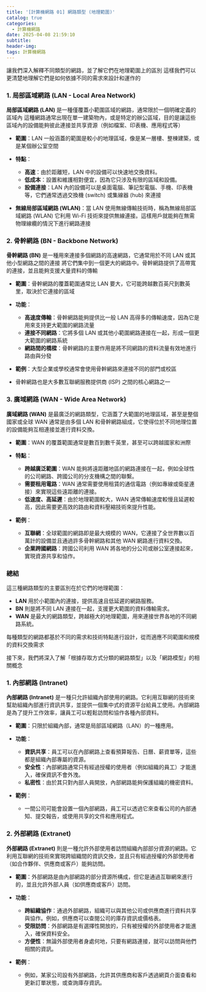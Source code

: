 ```yaml
---
title: '[計算機網路 01] 網路類型 (地理範圍)'
catalog: true
categories:
  - 計算機網路
date: 2025-04-08 21:59:10
subtitle:
header-img:
tags: 計算機網路
---
```

讓我們深入解釋不同類型的網路，並了解它們在地理範圍上的區別
這樣我們可以更清楚地理解它們是如何依據不同的需求來設計和運作的

### 1. 局部區域網路 (LAN - Local Area Network)
**局部區域網路 (LAN)** 是一種僅覆蓋小範圍區域的網路，通常限於一個明確定義的區域內
這種網路通常出現在單一建築物內，或是特定的辦公區域，目的是讓這些區域內的設備能夠彼此連接並共享資源（例如檔案、印表機、應用程式等）

- **範圍**：LAN 一般涵蓋的範圍是較小的地理區域，像是某一層樓、整棟建築，或是某個辦公室空間
  
- **特點**：
  - **高速**：由於距離短，LAN 中的設備可以快速地交換資料。
  - **低成本**：設置和維護相對便宜，因為它只涉及有限的區域和設備。
  - **設備連接**：LAN 內的設備可以是桌面電腦、筆記型電腦、手機、印表機等，它們通常透過交換機 (switch) 或集線器 (hub) 來連接
  
- **無線局部區域網路 (WLAN)**：當 LAN 使用無線傳輸技術時，稱為無線局部區域網路 (WLAN) 它利用 Wi-Fi 技術來提供無線連接。這樣用戶就能夠在無需物理線纜的情況下進行網路連接

### 2. 骨幹網路 (BN - Backbone Network)
**骨幹網路 (BN)** 是一種用來連接多個網路的高速網路，它通常用於不同 LAN 或其他小型網路之間的連接
將它們集中到一個更大的網路中。骨幹網路提供了高帶寬的連接，並且能夠支援大量資料的傳輸

- **範圍**：骨幹網路的覆蓋範圍通常比 LAN 要大，它可能跨越數百英尺到數英里，取決於它連接的區域

- **功能**：
  - **高速度傳輸**：骨幹網路能夠提供比一般 LAN 高得多的傳輸速度，因為它是用來支持更大範圍的網路流量
  - **連接不同網路**：它將多個 LAN 或其他小範圍網路連接在一起，形成一個更大範圍的網路系統
  - **網路間的橋樑**：骨幹網路的主要作用是將不同網路的資料流量有效地進行路由與分發

- **範例**：大型企業或學校通常會使用骨幹網路來連接不同的部門或校區
- 骨幹網路也是大多數互聯網服務提供商 (ISP) 之間的核心網路之一

### 3. 廣域網路 (WAN - Wide Area Network)
**廣域網路 (WAN)** 是最廣泛的網路類型，它涵蓋了大範圍的地理區域，甚至是整個國家或全球
WAN 通常是由多個 LAN 和骨幹網路組成，它使得位於不同地理位置的設備能夠互相連接並進行資料交換。

- **範圍**：WAN 的覆蓋範圍通常是數百到數千英里，甚至可以跨越國家和洲際
  
- **特點**：
  - **跨越廣泛範圍**：WAN 能夠將遠距離地區的網路連接在一起，例如全球性的公司網路、跨國公司的分支機構之間的聯繫。
  - **需要租用電路**：WAN 通常需要使用租賃的通信電路（例如專線或衛星連接）來實現這些遠距離的連接。
  - **低速度、高延遲**：由於地理範圍較大，WAN 通常傳輸速度較慢且延遲較高，因此需要更高效的路由和資料壓縮技術來提升性能。

- **範例**：
  - **互聯網**：全球範圍的網路即是最大規模的 WAN，它連接了全世界數以百萬計的設備並且通過許多骨幹網路和其他 WAN 網路進行資料交換。
  - **企業跨國網路**：跨國公司利用 WAN 將各地的分公司或辦公室連接起來，實現資源共享和協作。

### 總結
這三種網路類型的主要區別在於它們的地理範圍：
- **LAN** 用於小範圍內的連接，提供高速且低延遲的網路服務。
- **BN** 則是將不同 LAN 連接在一起，支援更大範圍的資料傳輸需求。
- **WAN** 是最大的網路類型，跨越極大的地理範圍，用來連接世界各地的不同網路系統。

每種類型的網路都基於不同的需求和技術特點進行設計，從而適應不同範圍和規模的資料交換需求

接下來，我們將深入了解「根據存取方式分類的網路類型」以及「網路模型」的相關概念

### 1. 內部網路 (Intranet)
**內部網路 (Intranet)** 是一種只允許組織內部使用的網路。它利用互聯網的技術來幫助組織內部進行資訊共享，並提供一個集中式的資源平台給員工使用。內部網路是為了提升工作效率，讓員工可以輕鬆訪問和協作各種內部資料。

- **範圍**：只限於組織內部，通常是局部區域網路（LAN）的一種應用。
  
- **功能**：
  - **資訊共享**：員工可以在內部網路上查看預算報告、日曆、薪資單等，這些都是組織內部專屬的資源。
  - **安全性**：內部網路通常只有經過授權的使用者（例如組織的員工）才能進入，確保資訊不會外洩。
  - **私密性**：由於其只對內部人員開放，內部網路能夠保護組織的機密資料。

- **範例**：
  - 一間公司可能會設置一個內部網路，員工可以透過它來查看公司的內部通知、提交報告，或使用共享的文件和應用程式。

### 2. 外部網路 (Extranet)
**外部網路 (Extranet)** 則是一種允許外部使用者訪問組織內部部分資源的網路。它利用互聯網的技術來實現跨組織間的資訊交換，並且只有經過授權的外部使用者（如合作夥伴、供應商或客戶）能夠訪問。

- **範圍**：外部網路是由內部網路的部分資源所構成，但它是通過互聯網來進行的，並且允許外部人員（如供應商或客戶）訪問。
  
- **功能**：
  - **跨組織協作**：通過外部網路，組織可以與其他公司或供應商進行資料共享與協作。例如，供應商可以查閱公司的庫存資訊或價格表。
  - **受限訪問**：外部網路是有選擇性開放的，只有被授權的外部使用者才能進入，確保資料安全。
  - **方便性**：無論外部使用者身處何地，只要有網路連接，就可以訪問與他們相關的資訊。

- **範例**：
  - 例如，某家公司設有外部網路，允許其供應商和客戶透過網頁介面查看和更新訂單狀態，或查詢庫存資訊。
